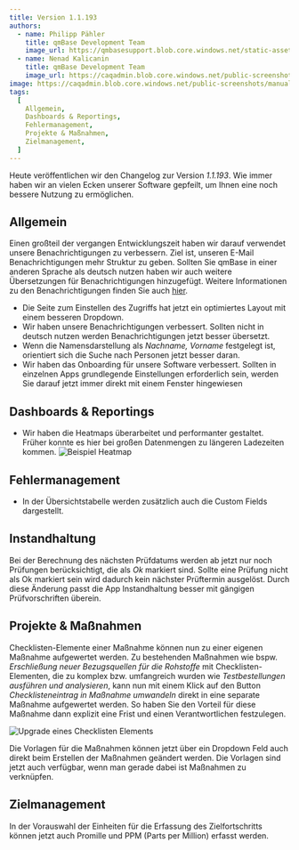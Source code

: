 ```yaml
---
title: Version 1.1.193
authors:
  - name: Philipp Pähler
    title: qmBase Development Team
    image_url: https://qmbasesupport.blob.core.windows.net/static-assets/img/persons/paehler_round.png
  - name: Nenad Kalicanin
    title: qmBase Development Team
    image_url: https://caqadmin.blob.core.windows.net/public-screenshots/manual-screenshots/nenad-profilePicture.jpg
image: https://caqadmin.blob.core.windows.net/public-screenshots/manual-screenshots/Screenshot2023-07-17-heatmap.png
tags:
  [
    Allgemein,
    Dashboards & Reportings,
    Fehlermanagement,
    Projekte & Maßnahmen,
    Zielmanagement,
  ]
---
```


Heute veröffentlichen wir den Changelog zur Version _1.1.193_. Wie immer haben wir an vielen Ecken unserer Software gepfeilt, um Ihnen eine noch bessere Nutzung zu ermöglichen.

<!--truncate-->

## Allgemein

Einen großteil der vergangen Entwicklungszeit haben wir darauf verwendet unsere Benachrichtigungen zu verbessern. Ziel ist, unseren E-Mail Benachrichtigungen mehr Struktur zu geben.
Sollten Sie qmBase in einer anderen Sprache als deutsch nutzen haben wir auch weitere Übersetzungen für Benachrichtigungen hinzugefügt. Weitere Informationen zu den Benachrichtigungen finden Sie auch [hier](/docs/benachrichtigungen).

- Die Seite zum Einstellen des Zugriffs hat jetzt ein optimiertes Layout mit einem besseren Dropdown.
- Wir haben unsere Benachrichtigungen verbessert. Sollten nicht in deutsch nutzen werden Benachrichtigungen jetzt besser übersetzt.
- Wenn die Namensdarstellung als _Nachname, Vorname_ festgelegt ist, orientiert sich die Suche nach Personen jetzt besser daran.
- Wir haben das Onboarding für unsere Software verbessert. Sollten in einzelnen Apps grundlegende Einstellungen erforderlich sein, werden Sie darauf jetzt immer direkt mit einem Fenster hingewiesen

## Dashboards & Reportings

- Wir haben die Heatmaps überarbeitet und performanter gestaltet. Früher konnte es hier bei großen Datenmengen zu längeren Ladezeiten kommen.
  ![Beispiel Heatmap](https://caqadmin.blob.core.windows.net/public-screenshots/manual-screenshots/Screenshot2023-07-17-heatmap.png)

## Fehlermanagement

- In der Übersichtstabelle werden zusätzlich auch die Custom Fields dargestellt.

## Instandhaltung

Bei der Berechnung des nächsten Prüfdatums werden ab jetzt nur noch Prüfungen berücksichtigt, die als _Ok_ markiert sind.
Sollte eine Prüfung nicht als Ok markiert sein wird dadurch kein nächster Prüftermin ausgelöst. Durch diese Änderung passt die App Instandhaltung besser mit gängigen Prüfvorschriften überein.

## Projekte & Maßnahmen

Checklisten-Elemente einer Maßnahme können nun zu einer eigenen Maßnahme aufgewertet werden.
Zu bestehenden Maßnahmen wie bspw. _Erschließung neuer Bezugsquellen für die Rohstoffe_ mit Checklisten-Elementen, die zu komplex bzw. umfangreich wurden wie _Testbestellungen ausführen und analysieren_, kann nun mit einem Klick auf den Button _Checklisteneintrag in Maßnahme umwandeln_ direkt in eine separate Maßnahme aufgewertet werden.
So haben Sie den Vorteil für diese Maßnahme dann explizit eine Frist und einen Verantwortlichen festzulegen.

![Upgrade eines Checklisten Elements](https://caqadmin.blob.core.windows.net/public-screenshots/manual-screenshots/Screenshot2023-07-08upgradeCheckListItem.png)

Die Vorlagen für die Maßnahmen können jetzt über ein Dropdown Feld auch direkt beim Erstellen der Maßnahmen geändert werden.
Die Vorlagen sind jetzt auch verfügbar, wenn man gerade dabei ist Maßnahmen zu verknüpfen.

## Zielmanagement

In der Vorauswahl der Einheiten für die Erfassung des Zielfortschritts können jetzt auch Promille und PPM (Parts per Million) erfasst werden.
